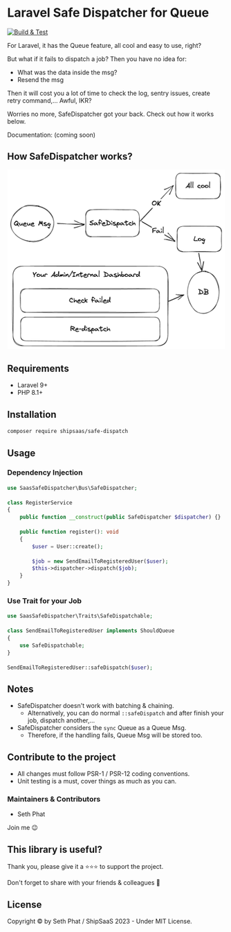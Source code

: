 # Laravel Safe Dispatcher for Queue

[![Build & Test](https://github.com/shipsaas/safe-dispatcher/actions/workflows/build.yml/badge.svg)](https://github.com/shipsaas/safe-dispatcher/actions/workflows/build.yml)

For Laravel, it has the Queue feature, all cool and easy to use, right?

But what if it fails to dispatch a job? Then you have no idea for:

- What was the data inside the msg?
- Resend the msg

Then it will cost you a lot of time to check the log, sentry issues, create retry command,... Awful, IKR?

Worries no more, SafeDispatcher got your back. Check out how it works below.

Documentation: (coming soon)

## How SafeDispatcher works?

![How does Laravel SafeDispatcher works?](./docs/SafeDispatcher.png)

## Requirements
- Laravel 9+
- PHP 8.1+

## Installation

```bash
composer require shipsaas/safe-dispatch
```

## Usage

### Dependency Injection

```php
use SaasSafeDispatcher\Bus\SafeDispatcher;

class RegisterService
{
    public function __construct(public SafeDispatcher $dispatcher) {}

    public function register(): void
    {
        $user = User::create();
        
        $job = new SendEmailToRegisteredUser($user);
        $this->dispatcher->dispatch($job);
    }
}
```

### Use Trait for your Job

```php
use SaasSafeDispatcher\Traits\SafeDispatchable;

class SendEmailToRegisteredUser implements ShouldQueue
{
    use SafeDispatchable;
}

SendEmailToRegisteredUser::safeDispatch($user);
```

## Notes

- SafeDispatcher doesn't work with batching & chaining.
  - Alternatively, you can do normal `::safeDispatch` and after finish your job, dispatch another,...
- SafeDispatcher considers the `sync` Queue as a Queue Msg.
  - Therefore, if the handling fails, Queue Msg will be stored too.

## Contribute to the project
- All changes must follow PSR-1 / PSR-12 coding conventions.
- Unit testing is a must, cover things as much as you can.

### Maintainers & Contributors
- Seth Phat

Join me 😉

## This library is useful?
Thank you, please give it a ⭐️⭐️⭐️ to support the project.

Don't forget to share with your friends & colleagues 🚀

## License
Copyright © by Seth Phat / ShipSaaS 2023 - Under MIT License.
